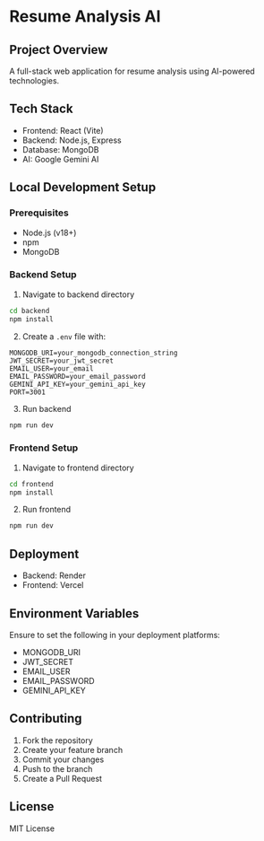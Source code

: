 # Resume Analysis AI

## Project Overview
A full-stack web application for resume analysis using AI-powered technologies.

## Tech Stack
- Frontend: React (Vite)
- Backend: Node.js, Express
- Database: MongoDB
- AI: Google Gemini AI

## Local Development Setup

### Prerequisites
- Node.js (v18+)
- npm
- MongoDB

### Backend Setup
1. Navigate to backend directory
```bash
cd backend
npm install
```

2. Create a `.env` file with:
```
MONGODB_URI=your_mongodb_connection_string
JWT_SECRET=your_jwt_secret
EMAIL_USER=your_email
EMAIL_PASSWORD=your_email_password
GEMINI_API_KEY=your_gemini_api_key
PORT=3001
```

3. Run backend
```bash
npm run dev
```

### Frontend Setup
1. Navigate to frontend directory
```bash
cd frontend
npm install
```

2. Run frontend
```bash
npm run dev
```

## Deployment
- Backend: Render
- Frontend: Vercel

## Environment Variables
Ensure to set the following in your deployment platforms:
- MONGODB_URI
- JWT_SECRET
- EMAIL_USER
- EMAIL_PASSWORD
- GEMINI_API_KEY

## Contributing
1. Fork the repository
2. Create your feature branch
3. Commit your changes
4. Push to the branch
5. Create a Pull Request

## License
MIT License 